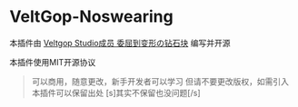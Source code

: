 # VeltGop-Noswearing

本插件由 [Veltgop Studio成员 委屈到变形の钻石块](https://space.bilibili.com/498870686) 编写并开源

本插件使用MIT开源协议
> 可以商用，随意更改，新手开发者可以学习 但请不要更改版权，如需引入本插件可以保留出处
[s]其实不保留也没问题[/s]
